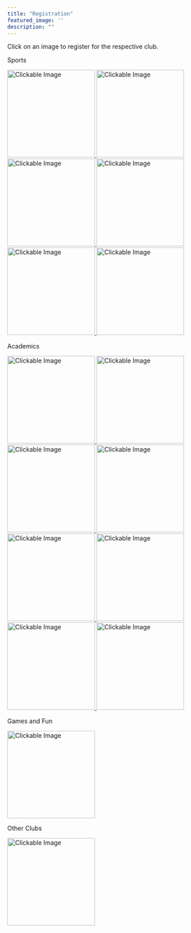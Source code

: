 ```yaml
---
title: "Registration"
featured_image: ''
description: ""
---
```

<p>Click on an image to register for the respective club.</p>
</div>

<p>Sports</p>
</div>

<style>
  .shrink-on-hover {
    transition: transform 0.3s ease;
    display: inline-block;
  }

  .shrink-on-hover:hover {
    transform: scale(0.95);
  }
</style>

<a href="https://docs.google.com/forms/d/e/1FAIpQLScoLMJ3QeWPjB_6GW-xbMiyynphcARem3A8L7xu3PFws2jxdA/viewform" target="_blank">
  <img src="https://resources.finalsite.net/images/f_auto,q_auto,t_image_size_2/v1706812465/mcpsorg/oxyocumlkokfupna4vdz/boyssocerforwebsite.jpg" alt="Clickable Image" style="height:200px;">
</a>

<style>
  .shrink-on-hover {
    transition: transform 0.3s ease;
    display: inline-block;
  }

  .shrink-on-hover:hover {
    transform: scale(0.95);
  }
</style>

<a href="https://docs.google.com/forms/d/e/1FAIpQLSerZqpegaB-sSwLwVLK7dYNA7kC4b2CupAiEJbuZ2iGOxo1eA/viewform" target="_blank">
  <img src="https://resources.finalsite.net/images/f_auto,q_auto,t_image_size_2/v1715352186/mcpsorg/nfxlhzjfrc2y2r4ketnv/girlssoccerforwebsite.jpg" alt="Clickable Image" style="height:200px;">
</a>

<style>
  .shrink-on-hover {
    transition: transform 0.3s ease;
    display: inline-block;
  }

  .shrink-on-hover:hover {
    transform: scale(0.95);
  }
</style>

<a href="https://docs.google.com/forms/d/e/1FAIpQLSfTZoOPckwzGx-17oJ8pXxYgmr7JFoc4eeHEpO-X8vAo9X79A/viewform" target="_blank">
  <img src="https://resources.finalsite.net/images/f_auto,q_auto,t_image_size_2/v1706305102/mcpsorg/zdkwe15fff3k3k0bhzav/Trackandfieldpicforwebsite.jpg" alt="Clickable Image" style="height:200px;">
</a>

<style>
  .shrink-on-hover {
    transition: transform 0.3s ease;
    display: inline-block;
  }

  .shrink-on-hover:hover {
    transform: scale(0.95);
  }
</style>

<a href="https://docs.google.com/forms/d/e/1FAIpQLScgQ7BnMNx4EnTjeRKhPCKXQWZ7e8R05qHo2X8THcFXAIx2Rg/viewform" target="_blank">
  <img src="https://resources.finalsite.net/images/f_auto,q_auto,t_image_size_3/v1706303125/mcpsorg/ofarjzn8bz3wdq3wikeo/Softballforwebsite.jpg" alt="Clickable Image" style="height:200px;">
</a>

<style>
  .shrink-on-hover {
    transition: transform 0.3s ease;
    display: inline-block;
  }

  .shrink-on-hover:hover {
    transform: scale(0.95);
  }
</style>

<a href="https://docs.google.com/forms/d/e/1FAIpQLSdgQTlnqGXjkVGVmkRbVjv2niSTJJkB293FqNbtRVhvXVcEpw/viewform" target="_blank">
  <img src="https://resources.finalsite.net/images/f_auto,q_auto,t_image_size_2/v1690390137/mcpsorg/xa2znm90wl57fiy5yvew/Volleyballforwebsite.jpg" alt="Clickable Image" style="height:200px;">
</a>

<style>
  .shrink-on-hover {
    transition: transform 0.3s ease;
    display: inline-block;
  }

  .shrink-on-hover:hover {
    transform: scale(0.95);
  }
</style>

<a href="https://docs.google.com/forms/d/e/1FAIpQLSeykVH0XsEi0oVMMWmDm74jobw5mzn_okCswhftqxxuH5o7Gg/viewform" target="_blank">
  <img src="https://cdn-icons-png.flaticon.com/512/16117/16117721.png" alt="Clickable Image" style="height:200px;">
</a>
</div>

<p>Academics</p>
</div>

<style>
  .shrink-on-hover {
    transition: transform 0.3s ease;
    display: inline-block;
  }

  .shrink-on-hover:hover {
    transform: scale(0.95);
  }
</style>

<a href="https://docs.google.com/forms/d/e/1FAIpQLSeyQv30NBJo0DFhyWruXHFIQyugOakECRt6bk8Oijw7Ksy6qw/viewform" target="_blank">
  <img src="https://storage.googleapis.com/stateless-mountainmedianews-co/sites/19/2024/08/1-BMS-FBLA-team.jpg" alt="Clickable Image" style="height:200px;">
</a>

<style>
  .shrink-on-hover {
    transition: transform 0.3s ease;
    display: inline-block;
  }

  .shrink-on-hover:hover {
    transform: scale(0.95);
  }
</style>

<a href="https://docs.google.com/forms/d/e/1FAIpQLSdY5pLLKStTEKj2BtuFLPm3FdqkIKI3I1x8X1eq2nypmbN77Q/viewform" target="_blank">
  <img src="https://t3.ftcdn.net/jpg/02/96/60/70/360_F_296607002_qXcuGBZXQdD5z7NY4ofXNlskMUNItNYZ.jpg" alt="Clickable Image" style="height:200px;">
</a>

<style>
  .shrink-on-hover {
    transition: transform 0.3s ease;
    display: inline-block;
  }

  .shrink-on-hover:hover {
    transform: scale(0.95);
  }
</style>

<a href="https://www.canva.com/design/DAFtt0Q1--w/x4hUYHo2j5aD326VsZSTug/edit" target="_blank">
  <img src="https://www.shutterstock.com/image-photo/closeup-magazines-arranged-on-bookshelf-260nw-1341869699.jpg" alt="Clickable Image" style="height:200px;">
</a>

<style>
  .shrink-on-hover {
    transition: transform 0.3s ease;
    display: inline-block;
  }

  .shrink-on-hover:hover {
    transform: scale(0.95);
  }
</style>

<a href="https://docs.google.com/forms/d/e/1FAIpQLSdnL63FxJV8cIqi0EbJ6uyWLImPoEnCsPXBJPhcDs3ONtmWQg/viewform" target="_blank">
  <img src="https://images.seeklogo.com/logo-png/40/2/national-ffa-organization-logo-png_seeklogo-401847.png" alt="Clickable Image" style="height:200px;">
</a>

<style>
  .shrink-on-hover {
    transition: transform 0.3s ease;
    display: inline-block;
  }

  .shrink-on-hover:hover {
    transform: scale(0.95);
  }
</style>

<a href="https://docs.google.com/document/d/1-G2TDELGcpJydtI8whPs9w8jYsIZov2-MAczd9A_3HA/edit?tab=t.0" target="_blank">
  <img src="https://www.robotc.net/images/download-vex.jpg" alt="Clickable Image" style="height:200px;">
</a>

<style>
  .shrink-on-hover {
    transition: transform 0.3s ease;
    display: inline-block;
  }

  .shrink-on-hover:hover {
    transform: scale(0.95);
  }
</style>

<a href="https://docs.google.com/forms/u/0/d/1t2xuHs6SPU9e_wyGpJS_Q8zFbKn8uNPhZY79zxCmvYY/viewform?edit_requested=true" target="_blank">
  <img src="https://freerangestock.com/sample/130433/eiffel-tower.jpg" alt="Clickable Image" style="height:200px;">
</a>

<style>
  .shrink-on-hover {
    transition: transform 0.3s ease;
    display: inline-block;
  }

  .shrink-on-hover:hover {
    transform: scale(0.95);
  }
</style>

<a href="https://docs.google.com/forms/d/e/1FAIpQLSex41lqdJYagdYh7vBrsn9LucLovx6FS-BoDpwFa0BtCpYAFg/viewform" target="_blank">
  <img src="https://upload.wikimedia.org/wikipedia/en/thumb/9/96/Technology_Student_Association_Emblem.svg/1200px-Technology_Student_Association_Emblem.svg.png" alt="Clickable Image" style="height:200px;">
</a>

<style>
  .shrink-on-hover {
    transition: transform 0.3s ease;
    display: inline-block;
  }

  .shrink-on-hover:hover {
    transform: scale(0.95);
  }
</style>

<a href="https://docs.google.com/forms/d/e/1FAIpQLSf5kj-gLvt1C_JUwfvVuIdtyx_-QKYkR4dmZWtbSoZ6Ycd0WA/viewform" target="_blank">
  <img src="https://images.squarespace-cdn.com/content/v1/63d40fe2cbd65e16cb8098b6/e5434385-f0d5-420d-bab0-653a932ab3c0/mathcounts" alt="Clickable Image" style="height:200px;">
</a>
</div>

<p>Games and Fun</p>
</div>

<style>
  .shrink-on-hover {
    transition: transform 0.3s ease;
    display: inline-block;
  }

  .shrink-on-hover:hover {
    transform: scale(0.95);
  }
</style>

<a href="https://docs.google.com/forms/d/1o48sym0pS8CF4AhaFm3h7tDbLANgClfaMxlrgiJVGlk/viewform?edit_requested=true" target="_blank">
  <img src="https://resources.finalsite.net/images/f_auto,q_auto,t_image_size_6/v1687442295/mcpsorg/sxiswcea7gegoo1eokev/BMS4.jpg" alt="Clickable Image" style="height:200px;">
</a>
</div>

<p>Other Clubs</p>
</div>

<style>
  .shrink-on-hover {
    transition: transform 0.3s ease;
    display: inline-block;
  }

  .shrink-on-hover:hover {
    transform: scale(0.95);
  }
</style>

<a href="https://docs.google.com/forms/d/15M_b5q_zUrWIxFJjRI0pLNh1wD2Wf50sOW8_AA-q62k/formrestricted" target="_blank">
  <img src="https://encrypted-tbn0.gstatic.com/images?q=tbn:ANd9GcRHn-faVDn0W3AieipaxmNd5ZP5J0iW04jj5w&s" alt="Clickable Image" style="height:200px;">
</a>